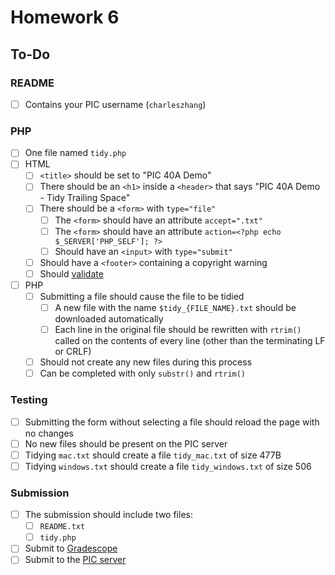 # Homework 6

## To-Do

### README

- [ ] Contains your PIC username (`charleszhang`)

### PHP

- [ ] One file named `tidy.php`
- [ ] HTML
  - [ ] `<title>` should be set to "PIC 40A Demo"
  - [ ] There should be an `<h1>` inside a `<header>` that says "PIC 40A Demo - Tidy Trailing Space"
  - [ ] There should be a `<form>` with `type="file"`
    - [ ] The `<form>` should have an attribute `accept=".txt"`
    - [ ] The `<form>` should have an attribute `action=<?php echo $_SERVER['PHP_SELF']; ?>`
    - [ ] Should have an `<input>` with `type="submit"`
  - [ ] Should have a `<footer>` containing a copyright warning
  - [ ] Should [validate](https://validator.w3.org/)
- [ ] PHP
  - [ ] Submitting a file should cause the file to be tidied
    - [ ] A new file with the name `$tidy_{FILE_NAME}.txt` should be downloaded automatically
    - [ ] Each line in the original file should be rewritten with `rtrim()` called on the contents of every line (other than the terminating LF or CRLF)
  - [ ] Should not create any new files during this process
  - [ ] Can be completed with only `substr()` and `rtrim()`

### Testing

- [ ] Submitting the form without selecting a file should reload the page with no changes
- [ ] No new files should be present on the PIC server
- [ ] Tidying `mac.txt` should create a file `tidy_mac.txt` of size 477B
- [ ] Tidying `windows.txt` should create a file `tidy_windows.txt` of size 506

### Submission

- [ ] The submission should include two files:
  - [ ] `README.txt`
  - [ ] `tidy.php`
- [ ] Submit to [Gradescope](https://bruinlearn.ucla.edu/courses/160942/external_tools/408)
- [ ] Submit to the [PIC server](https://www.pic.ucla.edu/~charleszhang/HW6/tidy.php)